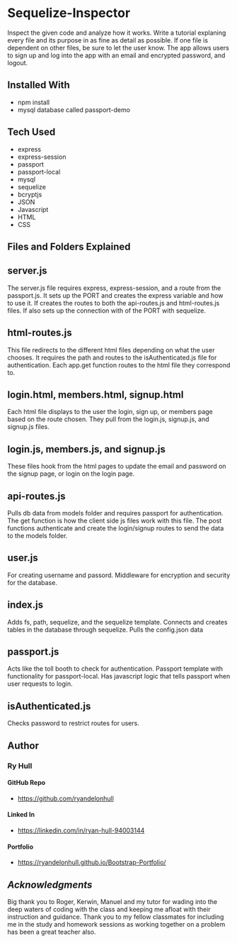 # Sequelize-Inspector

Inspect the given code and analyze how it works. Write a tutorial explaning every file and its purpose in as fine as detail as possible. If one file is dependent on other files, be sure to let the user know. The app allows users to sign up and log into the app with an email and encrypted password, and logout.


## Installed With

- npm install
- mysql database called passport-demo


## Tech Used

- express
- express-session
- passport
- passport-local
- mysql
- sequelize
- bcryptjs
- JSON
- Javascript
- HTML
- CSS


## Files and Folders Explained

## server.js

The server.js file requires express, express-session, and a route from the passport.js. It sets up the PORT and creates the express variable and how to use it. If creates the routes to both the api-routes.js and html-routes.js files. If also sets up the connection with of the PORT with sequelize.

## html-routes.js

This file redirects to the different html files depending on what the user chooses. It requires the path and routes to the isAuthenticated.js file for authentication. Each app.get function routes to the html file they correspond to. 

## login.html, members.html, signup.html

Each html file displays to the user the login, sign up, or members page based on the route chosen. They pull from the login.js, signup.js, and signup.js files.

## login.js, members.js, and signup.js 

These files hook from the html pages to update the email and password on the signup page, or login on the login page. 

## api-routes.js 

Pulls db data from models folder and requires passport for authentication. The get function is how the client side js files work with this file. The post functions authenticate and create the login/signup routes to send the data to the models folder.

## user.js

For creating username and passord. Middleware for encryption and security for the database. 

## index.js

Adds fs, path, sequelize, and the sequelize template. Connects and creates tables in the database through sequelize. Pulls the config.json data 

## passport.js

Acts like the toll booth to check for authentication. Passport template with functionality for passport-local. Has javascript logic that tells passport when user requests to login.

## isAuthenticated.js

Checks password to restrict routes for users. 








## Author 

### Ry Hull

#### GitHub Repo
 - https://github.com/ryandelonhull
#### Linked In
 - https://linkedin.com/in/ryan-hull-94003144
#### Portfolio
 - https://ryandelonhull.github.io/Bootstrap-Portfolio/



  ## *Acknowledgments*

 Big thank you to Roger, Kerwin, Manuel and my tutor for wading into the deep waters of coding with the class and keeping me afloat with their instruction and guidance. Thank you to my fellow classmates for including me in the study and homework sessions as working together on a problem has been a great teacher also.
